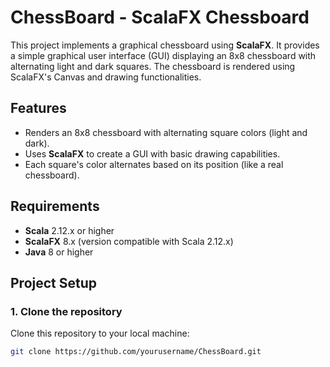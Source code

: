 # ChessBoard - ScalaFX Chessboard

This project implements a graphical chessboard using **ScalaFX**. It provides a simple graphical user interface (GUI) displaying an 8x8 chessboard with alternating light and dark squares. The chessboard is rendered using ScalaFX's Canvas and drawing functionalities.

## Features

- Renders an 8x8 chessboard with alternating square colors (light and dark).
- Uses **ScalaFX** to create a GUI with basic drawing capabilities.
- Each square's color alternates based on its position (like a real chessboard).

## Requirements

- **Scala** 2.12.x or higher
- **ScalaFX** 8.x (version compatible with Scala 2.12.x)
- **Java** 8 or higher

## Project Setup

### 1. Clone the repository

Clone this repository to your local machine:

```bash
git clone https://github.com/yourusername/ChessBoard.git

